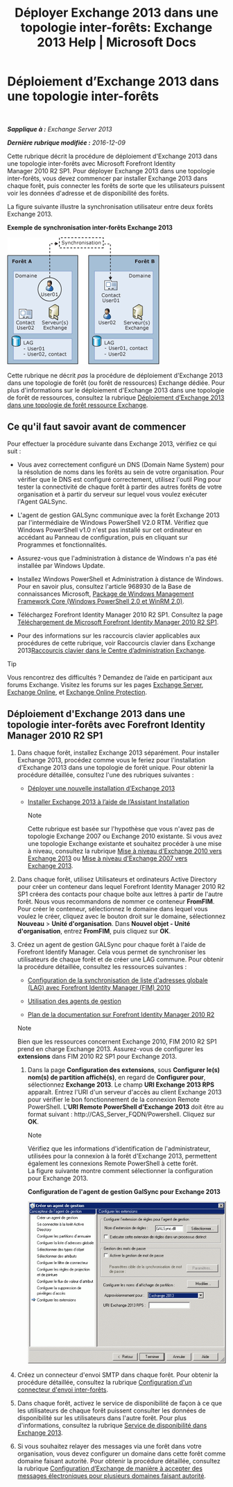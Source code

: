﻿---
title: 'Déployer Exchange 2013 dans une topologie inter-forêts: Exchange 2013 Help | Microsoft Docs'
TOCTitle: Déploiement d’Exchange 2013 dans une topologie inter-forêts
ms:assetid: 65be650f-d435-4f60-9ff0-5cb88a726abb
ms:mtpsurl: https://technet.microsoft.com/fr-fr/library/Aa998597(v=EXCHG.150)
ms:contentKeyID: 51407197
ms.date: 04/24/2018
mtps_version: v=EXCHG.150
ms.translationtype: HT
---

# Déploiement d’Exchange 2013 dans une topologie inter-forêts

 

_**Sapplique à :** Exchange Server 2013_

_**Dernière rubrique modifiée :** 2016-12-09_

Cette rubrique décrit la procédure de déploiement d'Exchange 2013 dans une topologie inter-forêts avec Microsoft Forefront Identity Manager 2010 R2 SP1. Pour déployer Exchange 2013 dans une topologie inter-forêts, vous devez commencer par installer Exchange 2013 dans chaque forêt, puis connecter les forêts de sorte que les utilisateurs puissent voir les données d'adresse et de disponibilité des forêts.

La figure suivante illustre la synchronisation utilisateur entre deux forêts Exchange 2013.

**Exemple de synchronisation inter-forêts Exchange 2013**

![Exemple de forêts Exchange 2010 multiples](images/Aa998597.df0ba5dd-cb96-4542-98bd-2a425defe317(EXCHG.150).gif "Exemple de forêts Exchange 2010 multiples")

Cette rubrique ne décrit *pas* la procédure de déploiement d'Exchange 2013 dans une topologie de forêt (ou forêt de ressources) Exchange dédiée. Pour plus d'informations sur le déploiement d'Exchange 2013 dans une topologie de forêt de ressources, consultez la rubrique [Déploiement d’Exchange 2013 dans une topologie de forêt ressource Exchange](deploy-exchange-2013-in-an-exchange-resource-forest-topology-exchange-2013-help.md).

## Ce qu'il faut savoir avant de commencer

Pour effectuer la procédure suivante dans Exchange 2013, vérifiez ce qui suit :

  - Vous avez correctement configuré un DNS (Domain Name System) pour la résolution de noms dans les forêts au sein de votre organisation. Pour vérifier que le DNS est configuré correctement, utilisez l'outil Ping pour tester la connectivité de chaque forêt à partir des autres forêts de votre organisation et à partir du serveur sur lequel vous voulez exécuter l'Agent GALSync.

  - L'agent de gestion GALSync communique avec la forêt Exchange 2013 par l'intermédiaire de Windows PowerShell V2.0 RTM. Vérifiez que Windows PowerShell v1.0 n'est pas installé sur cet ordinateur en accédant au Panneau de configuration, puis en cliquant sur Programmes et fonctionnalités.

  - Assurez-vous que l'administration à distance de Windows n'a pas été installée par Windows Update.

  - Installez Windows PowerShell et Administration à distance de Windows. Pour en savoir plus, consultez l'article 968930 de la Base de connaissances Microsoft, [Package de Windows Management Framework Core (Windows PowerShell 2.0 et WinRM 2.0)](http://go.microsoft.com/fwlink/p/?linkid=3052&kbid=968930).

  - Téléchargez Forefront Identity Manager 2010 R2 SP1. Consultez la page [Téléchargement de Microsoft Forefront Identity Manager 2010 R2 SP1](https://go.microsoft.com/fwlink/p/?linkid=279868).

  - Pour des informations sur les raccourcis clavier applicables aux procédures de cette rubrique, voir Raccourcis clavier dans Exchange 2013[Raccourcis clavier dans le Centre d’administration Exchange](keyboard-shortcuts-in-the-exchange-admin-center-exchange-online-protection-help.md).

> [!TIP]
> Vous rencontrez des difficultés ? Demandez de l’aide en participant aux forums Exchange. Visitez les forums sur les pages <a href="https://go.microsoft.com/fwlink/p/?linkid=60612">Exchange Server</a>, <a href="https://go.microsoft.com/fwlink/p/?linkid=267542">Exchange Online</a>, et <a href="https://go.microsoft.com/fwlink/p/?linkid=285351">Exchange Online Protection</a>.


## Déploiement d'Exchange 2013 dans une topologie inter-forêts avec Forefront Identity Manager 2010 R2 SP1

1.  Dans chaque forêt, installez Exchange 2013 séparément. Pour installer Exchange 2013, procédez comme vous le feriez pour l'installation d'Exchange 2013 dans une topologie de forêt unique. Pour obtenir la procédure détaillée, consultez l'une des rubriques suivantes :
    
      - [Déployer une nouvelle installation d’Exchange 2013](deploy-a-new-installation-of-exchange-2013-exchange-2013-help.md)
    
      - [Installer Exchange 2013 à l’aide de l’Assistant Installation](install-exchange-2013-using-the-setup-wizard-exchange-2013-help.md)
        
        > [!NOTE]
        > Cette rubrique est basée sur l'hypothèse que vous n'avez pas de topologie Exchange 2007 ou Exchange 2010 existante. Si vous avez une topologie Exchange existante et souhaitez procéder à une mise à niveau, consultez la rubrique <a href="upgrade-from-exchange-2010-to-exchange-2013-exchange-2013-help.md">Mise à niveau d'Exchange 2010 vers Exchange 2013</a> ou <a href="upgrade-from-exchange-2007-to-exchange-2013-exchange-2013-help.md">Mise à niveau d'Exchange 2007 vers Exchange 2013</a>.


2.  Dans chaque forêt, utilisez Utilisateurs et ordinateurs Active Directory pour créer un conteneur dans lequel Forefront Identity Manager 2010 R2 SP1 créera des contacts pour chaque boîte aux lettres à partir de l'autre forêt. Nous vous recommandons de nommer ce conteneur **FromFIM**. Pour créer le conteneur, sélectionnez le domaine dans lequel vous voulez le créer, cliquez avec le bouton droit sur le domaine, sélectionnez **Nouveau** \> **Unité d'organisation**. Dans **Nouvel objet - Unité d'organisation**, entrez **FromFIM**, puis cliquez sur **OK**.

3.  Créez un agent de gestion GALSync pour chaque forêt à l'aide de Forefront Identify Manager. Cela vous permet de synchroniser les utilisateurs de chaque forêt et de créer une LAG commune. Pour obtenir la procédure détaillée, consultez les ressources suivantes :
    
      - [Configuration de la synchronisation de liste d'adresses globale (LAG) avec Forefront Identity Manager (FIM) 2010](https://go.microsoft.com/fwlink/p/?linkid=279869)
    
      - [Utilisation des agents de gestion](https://go.microsoft.com/fwlink/p/?linkid=279870)
    
      - [Plan de la documentation sur Forefront Identity Manager 2010 R2](https://go.microsoft.com/fwlink/p/?linkid=279871)
    
    > [!NOTE]
    > Bien que les ressources concernent Exchange 2010, FIM 2010 R2 SP1 prend en charge Exchange 2013. Assurez-vous de configurer les <strong>extensions</strong> dans FIM 2010 R2 SP1 pour Exchange 2013.
    
    1.  Dans la page **Configuration des extensions**, sous **Configurer le(s) nom(s) de partition affiché(s)**, en regard de **Configurer pour**, sélectionnez **Exchange 2013**. Le champ **URI Exchange 2013 RPS** apparaît. Entrez l'URI d'un serveur d'accès au client Exchange 2013 pour vérifier le bon fonctionnement de la connexion Remote PowerShell. L'**URI Remote PowerShell d'Exchange 2013** doit être au format suivant : http://CAS\_Server\_FQDN/Powershell. Cliquez sur **OK**.
        
        > [!NOTE]
		> Vérifiez que les informations d'identification de l'administrateur, utilisées pour la connexion à la forêt d'Exchange 2013, permettent également les connexions Remote PowerShell à cette forêt.<br />
        > La figure suivante montre comment sélectionner la configuration pour Exchange 2013.
        
        **Configuration de l'agent de gestion GalSync pour Exchange 2013**
        
        ![Approvisionnement de l’Agent de gestion d’Exchange 2010](images/Aa998597.8f403cda-e5e4-4edf-887f-c1ed46cee3f5(EXCHG.150).gif "Approvisionnement de l’Agent de gestion d’Exchange 2010")  

4.  Créez un connecteur d'envoi SMTP dans chaque forêt. Pour obtenir la procédure détaillée, consultez la rubrique [Configuration d'un connecteur d'envoi inter-forêts](configure-a-cross-forest-send-connector-exchange-2013-help.md).

5.  Dans chaque forêt, activez le service de disponibilité de façon à ce que les utilisateurs de chaque forêt puissent consulter les données de disponibilité sur les utilisateurs dans l'autre forêt. Pour plus d'informations, consultez la rubrique [Service de disponibilité dans Exchange 2013](availability-service-in-exchange-2013-exchange-2013-help.md).

6.  Si vous souhaitez relayer des messages via une forêt dans votre organisation, vous devez configurer un domaine dans cette forêt comme domaine faisant autorité. Pour obtenir la procédure détaillée, consultez la rubrique [Configuration d’Exchange de manière à accepter des messages électroniques pour plusieurs domaines faisant autorité](configure-exchange-to-accept-mail-for-multiple-authoritative-domains-exchange-2013-help.md).

